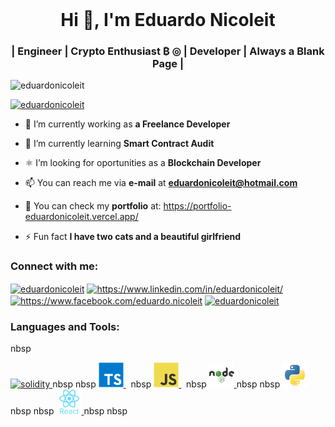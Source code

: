 
<img src="https://steamuserimages-a.akamaihd.net/ugc/2438013375536940927/D370DBF7BFC83ED36F783F08A598FFF3E71A1D61/?imw=5000&imh=5000&ima=fit&impolicy=Letterbox&imcolor=%23000000&letterbox=false" alt="">

<h1 align="center">Hi 👋, I'm Eduardo Nicoleit</h1>
<h3 align="center">| Engineer | Crypto Enthusiast ₿ ◎ | Developer | Always a Blank Page |</h3>

<p align="left"> <img src="https://komarev.com/ghpvc/?username=eduardonicoleit&label=Profile%20views&color=0e75b6&style=flat" alt="eduardonicoleit" /> </p>

<p align="left"> <a href="https://twitter.com/eduardonicoleit" target="blank"><img src="https://img.shields.io/twitter/follow/eduardonicoleit?logo=twitter&style=for-the-badge" alt="eduardonicoleit" /></a> </p>

- 🔭 I’m currently working as **a Freelance Developer**

- 🌱 I’m currently learning **Smart Contract Audit**

- ⚛️ I’m looking for oportunities as a **Blockchain Developer**

- 📫 You can reach me via **e-mail** at **eduardonicoleit@hotmail.com**

- 💼 You can check my **portfolio** at: https://portfolio-eduardonicoleit.vercel.app/

- ⚡ Fun fact **I have two cats and a beautiful girlfriend**



<h3 align="left">Connect with me:</h3>
<p align="left">
<a href="https://twitter.com/eduardonicoleit" target="blank"><img align="center" src="https://raw.githubusercontent.com/rahuldkjain/github-profile-readme-generator/master/src/images/icons/Social/twitter.svg" alt="eduardonicoleit" height="30" width="40" /></a>
<a href="https://www.linkedin.com/in/eduardonicoleit/" target="blank"><img align="center" src="https://raw.githubusercontent.com/rahuldkjain/github-profile-readme-generator/master/src/images/icons/Social/linked-in-alt.svg" alt="https://www.linkedin.com/in/eduardonicoleit/" height="30" width="40" /></a>
<a href="https://www.facebook.com/eduardo.nicoleit" target="blank"><img align="center" src="https://raw.githubusercontent.com/rahuldkjain/github-profile-readme-generator/master/src/images/icons/Social/facebook.svg" alt="https://www.facebook.com/eduardo.nicoleit" height="30" width="40" /></a>
<a href="https://instagram.com/eduardonicoleit" target="blank"><img align="center" src="https://raw.githubusercontent.com/rahuldkjain/github-profile-readme-generator/master/src/images/icons/Social/instagram.svg" alt="eduardonicoleit" height="30" width="40" /></a>
</p>

<h3 align="left">Languages and Tools:</h3>nbsp
<p align="left">
  <a href="https://soliditylang.org/" target="_blank" rel="noreferrer"> <img        src="https://cdn.jsdelivr.net/gh/devicons/devicon@latest/icons/solidity/solidity-plain.svg" alt="solidity" width="40" height="40"/> </a>nbsp nbsp
  <a href="https://www.typescriptlang.org/" target="_blank" rel="noreferrer"> <img        src="https://raw.githubusercontent.com/devicons/devicon/master/icons/typescript/typescript-original.svg" alt="typescript" width="40" height="40"/> </a> &nbsp nbsp
  <a href="https://developer.mozilla.org/en-US/docs/Web/JavaScript" target="_blank" rel="noreferrer"> <img src="https://raw.githubusercontent.com/devicons/devicon/master/icons/javascript/javascript-original.svg" alt="javascript" width="40" height="40"/> </a> &nbsp nbsp
  <a href="https://nodejs.org" target="_blank" rel="noreferrer"> <img src="https://raw.githubusercontent.com/devicons/devicon/master/icons/nodejs/nodejs-original-wordmark.svg" alt="nodejs" width="40" height="40"/> </a>   nbsp nbsp
  <a href="https://www.python.org" target="_blank" rel="noreferrer"> <img src="https://raw.githubusercontent.com/devicons/devicon/master/icons/python/python-original.svg" alt="python" width="40" height="40"/> </a> nbsp nbsp
  <a href="https://reactjs.org/" target="_blank" rel="noreferrer"> <img src="https://raw.githubusercontent.com/devicons/devicon/master/icons/react/react-original-wordmark.svg" alt="react" width="40" height="40"/> </a> nbsp nbsp
  </p>
